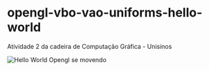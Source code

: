 # opengl-vbo-vao-uniforms-hello-world
Atividade 2 da cadeira de Computação Gráfica - Unisinos

![Hello World Opengl se movendo](https://media.giphy.com/media/StFcnGZkVjNcGKeyca/giphy.gif)
